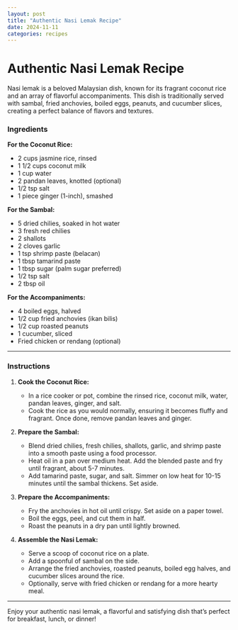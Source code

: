 ```yaml
---
layout: post
title: "Authentic Nasi Lemak Recipe"
date: 2024-11-11
categories: recipes
---
```

# Authentic Nasi Lemak Recipe

Nasi lemak is a beloved Malaysian dish, known for its fragrant coconut rice and an array of flavorful accompaniments. This dish is traditionally served with sambal, fried anchovies, boiled eggs, peanuts, and cucumber slices, creating a perfect balance of flavors and textures.

### Ingredients

**For the Coconut Rice:**
- 2 cups jasmine rice, rinsed
- 1 1/2 cups coconut milk
- 1 cup water
- 2 pandan leaves, knotted (optional)
- 1/2 tsp salt
- 1 piece ginger (1-inch), smashed

**For the Sambal:**
- 5 dried chilies, soaked in hot water
- 3 fresh red chilies
- 2 shallots
- 2 cloves garlic
- 1 tsp shrimp paste (belacan)
- 1 tbsp tamarind paste
- 1 tbsp sugar (palm sugar preferred)
- 1/2 tsp salt
- 2 tbsp oil

**For the Accompaniments:**
- 4 boiled eggs, halved
- 1/2 cup fried anchovies (ikan bilis)
- 1/2 cup roasted peanuts
- 1 cucumber, sliced
- Fried chicken or rendang (optional)

---

### Instructions

1. **Cook the Coconut Rice:**
   - In a rice cooker or pot, combine the rinsed rice, coconut milk, water, pandan leaves, ginger, and salt.
   - Cook the rice as you would normally, ensuring it becomes fluffy and fragrant. Once done, remove pandan leaves and ginger.

2. **Prepare the Sambal:**
   - Blend dried chilies, fresh chilies, shallots, garlic, and shrimp paste into a smooth paste using a food processor.
   - Heat oil in a pan over medium heat. Add the blended paste and fry until fragrant, about 5-7 minutes.
   - Add tamarind paste, sugar, and salt. Simmer on low heat for 10-15 minutes until the sambal thickens. Set aside.

3. **Prepare the Accompaniments:**
   - Fry the anchovies in hot oil until crispy. Set aside on a paper towel.
   - Boil the eggs, peel, and cut them in half.
   - Roast the peanuts in a dry pan until lightly browned.

4. **Assemble the Nasi Lemak:**
   - Serve a scoop of coconut rice on a plate.
   - Add a spoonful of sambal on the side.
   - Arrange the fried anchovies, roasted peanuts, boiled egg halves, and cucumber slices around the rice.
   - Optionally, serve with fried chicken or rendang for a more hearty meal.

---

Enjoy your authentic nasi lemak, a flavorful and satisfying dish that’s perfect for breakfast, lunch, or dinner!
